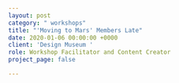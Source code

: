 ```yaml
---
layout: post
category: " workshops"
title: "'Moving to Mars' Members Late"
date: 2020-01-06 00:00:00 +0000
client: 'Design Museum '
role: Workshop Facilitator and Content Creator
project_page: false

---
```

